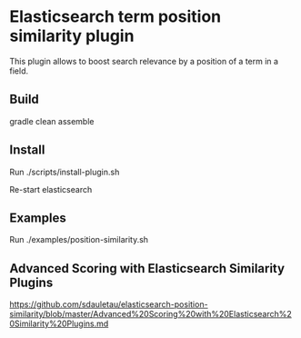 <!--
  Title: Elasticsearch position similarity (aka boost by position) plugin
  Description: Elasticsearch plugin to boost search relevance by a position of a term.
  Author: Sergei Dauletau
  -->
  
# Elasticsearch term position similarity plugin

This plugin allows to boost search relevance by a position of a term in a field.

## Build

gradle clean assemble

## Install

Run ./scripts/install-plugin.sh

Re-start elasticsearch

## Examples

Run ./examples/position-similarity.sh

## Advanced Scoring with Elasticsearch Similarity Plugins

https://github.com/sdauletau/elasticsearch-position-similarity/blob/master/Advanced%20Scoring%20with%20Elasticsearch%20Similarity%20Plugins.md
